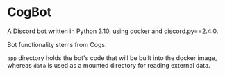 # CogBot

A Discord bot written in Python 3.10, using docker and discord.py==2.4.0.

Bot functionality stems from Cogs.

`app` directory holds the bot's code that will be built into the docker image, whereas `data` is used as a mounted directory for reading external data.